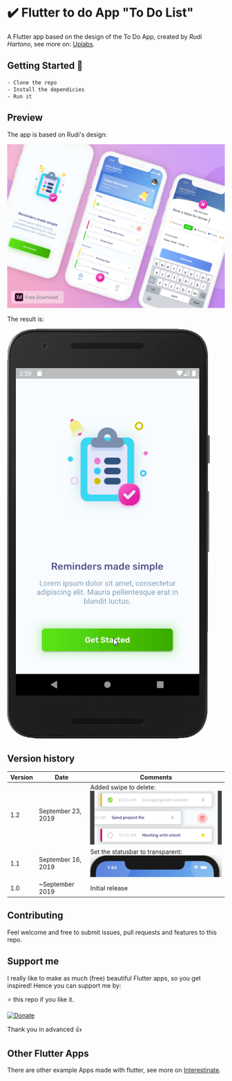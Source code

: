 # ✔️ Flutter to do App "To Do List"

A Flutter app based on the design of the To Do App, created by *Rudi Hartono*, see more on: [Uplabs](https://www.uplabs.com/posts/to-do-list-app-freebie-kit).

## Getting Started 🚀

```shell
- Clone the repo
- Install the dependicies
- Run it
```

## Preview

The app is based on Rudi's design:

![App preview](doc/AppPreviewUplabs.jpg)

The result is:

![App preview](doc/AppPreview.gif)

## Version history

| Version |       Date         |             Comments             |
| ------- | ------------------ | -------------------------------- |
| 1.2     | September 23, 2019 | Added swipe to delete: ![Swipe to delete](doc/UpdateSwipeToDelete.png) |
| 1.1     | September 16, 2019 | Set the statusbar to transparent: ![Transparent statusbar](doc/UpdateTransparentStatusbar.png) |
| 1.0     | ~September 2019    | Initial release                  |

## Contributing

Feel welcome and free to submit issues, pull requests and features to this repo.

## Support me

I really like to make as much (free) beautiful Flutter apps, so you get inspired!
Hence you can support me by:

⭐️ this repo if you like it.

[![Donate](https://img.shields.io/badge/Donate-PayPal-green.svg)](https://paypal.me/jwalhout?locale.x=nl_NL)

Thank you in advanced 👍

## Other Flutter Apps

There are other example Apps made with flutter, see more on [Interestinate](https://interestinate.com).


